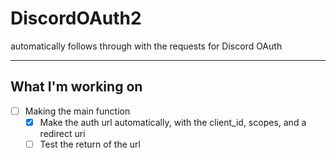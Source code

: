 # DiscordOAuth2
automatically follows through with the requests for Discord OAuth

***

## What I'm working on
- [ ] Making the main function
  - [x] Make the auth url automatically, with the client_id, scopes, and a redirect uri
  - [ ] Test the return of the url
